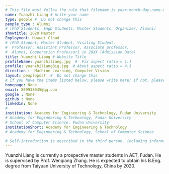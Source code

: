 ```yaml
---
# This file must follow the rule that filename is year-month-day-name.md .
name: Yuanzhi Liang # Write your name
type: people #  Do not change this
people_type : Alumni
# [PhD Students, EngD Students, Master Students, Organizer, Alumni]
showtitle: 2020 Master
Employment: Huawei Cloud
# [PhD Student, Master Student, Visiting Student,
#  Professor, Assistant Professor, Associate professor,
#  Alumni, Cooperation Professor] in 20XX (Admission Date)
title: Yuanzhi Liang # Website Title
profileName: yuanzhiliang.jpg  #  Fix aspect ratio = 1:1
profile: yuanzhiliangBig.jpg  # About aspect ratio = 4:3
direction :  Machine Learning, Computer Vision
layout: peoplepost  #  Do not change this
# if you have the items listed below, please write here; if not, please write None.
homepage: None
email: 809938045@qq.com
google : None
github : None
linkedin: None
# 
institution: Academy for Engineering & Technology, Fudan University
# Academy for Engineering & Technology, Fudan University
# School of Computer Science, Fudan University
institutionShort: Academy for Engineering & Technology
# Academy for Engineering & Technology, School of Computer Science

# Self-introduction is described in the third person, including information such as educational experience(B/M/P), graduation career development 
---
```


Yuanzhi Liang is currently a prospective master students in AET, Fudan. He is supervised by Prof. Wenqiang Zhang. He is expected to obtain his B.Eng. degree from Taiyuan University of Technology, China by 2020. 


 

